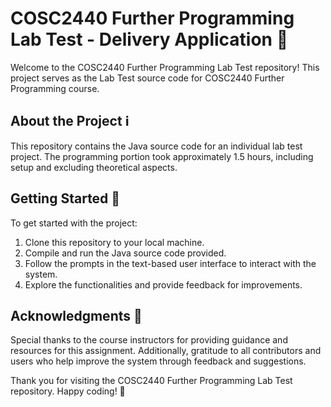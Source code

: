 # COSC2440 Further Programming Lab Test - Delivery Application 🚚

Welcome to the COSC2440 Further Programming Lab Test repository! This project serves as the Lab Test source code for COSC2440 Further Programming course.

## About the Project ℹ️

This repository contains the Java source code for an individual lab test project. The programming portion took approximately 1.5 hours, including setup and excluding theoretical aspects.

## Getting Started 🚀

To get started with the project:
1. Clone this repository to your local machine.
2. Compile and run the Java source code provided.
3. Follow the prompts in the text-based user interface to interact with the system.
4. Explore the functionalities and provide feedback for improvements.

## Acknowledgments 🙏

Special thanks to the course instructors for providing guidance and resources for this assignment. 
Additionally, gratitude to all contributors and users who help improve the system through feedback and suggestions.

Thank you for visiting the COSC2440 Further Programming Lab Test repository. Happy coding! 🎉
